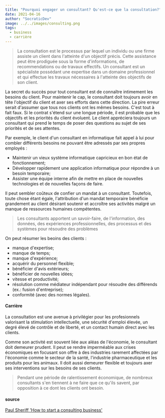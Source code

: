 ```yaml
---
title: "Pourquoi engager un consultant? Qu'est-ce que la consultation?"
date: 2021-04-16
author: "SocraticDev"
image: ../../images/consulting.png
tags:
  - business
  - carrière
---
```


> La consultation est le processus par lequel un individu ou une firme assiste un client dans l'atteinte d'un objectif précis. Cette assistance peut être prodiguée sous la forme d'informations, de recommendations ou de travaux effectifs. Un consultant est un spécialiste possédant une expertise dans un domaine professionnel et qui effectue les travaux nécessaires à l'atteinte des objectifs de son client.

La secret du succès pour tout consultant est de connaître intimement les besoins du client. Pour maintenir le cap, le consultant doit toujours avoir en tête l'objectif du client et axer ses efforts dans cette direction. La pire erreur serait d'assumer que tous nos clients ont les mêmes besoins. C'est tout à fait faux. Si le contrat s'étend sur une longue période, il est probable que les objectifs et les priorités du client évoluent. Le client appréciera toujours un consultant qui prend le temps de poser des questions au sujet de ses priorités et de ses attentes.

Par exemple, le client d'un consultant en informatique fait appel à lui pour combler différents besoins ne pouvant être adressés par ses propres employés : 

- Maintenir un vieux système informatique capricieux en bon état de fonctionnement;
- Développer rapidement une application informatique pour répondre à un besoin temporaire;
- Assister une équipe interne afin de mettre en place de nouvelles technologies et de nouvelles façons de faire.

Il peut sembler coûteux de confier un mandat à un consultant. Toutefois, toute chose étant égale, l'attribution d'un mandat temporaire bénéficie grandement au client désirant soutenir et accroître ses activités malgré un manque de ressources humaines compétentes.

> Les consultants apportent un savoir-faire, de l'information, des données, des expériences professionnelles, des processus et des systèmes pour résoudre des problèmes

On peut résumer les beoins des clients :

- manque d'expertise;
- manque de temps;
- manque d'expérience;
- acquérir du personnel flexible;
- bénéficier d'avis extérieurs;
- bénéficier de nouvelles idées;
- vitesse et productivité;
- résolution comme médiateur indépendant pour résoudre des différends (ex.: fusion d'entreprise);
- conformité (avec des normes légales).

#### Carrière

La consultation est une avenue à privilégier pour les profesionnels valorisant la stimulation intellectuelle, une sécurité d'emploi élevée, un degré élevé de contrôle et de liberté, et un contact humain direct avec les clients.

Comme son activité est souvent liée aux aléas de l'économie, le consultant doit demeurer prudent. Il peut se rendre imperméable aux crises économiques en focusant son offre à des industries rarement affectées par l'économie comme le secteur de la santé, l'industrie pharmaceutique et les produits pour les animaux. Il doit aussi demeurer flexible et toujours axer ses interventions sur les besoins de ses clients.

> Pendant une période de ralentissement économique, de nombreux consultants s'en tiennent à ne faire que ce qu'ils savent, par opposition à ce dont les clients ont besoin.

#### source

[Paul Sheriff 'How to start a consulting business'](https://app.pluralsight.com/library/courses/start-run-consulting-business/table-of-contents)